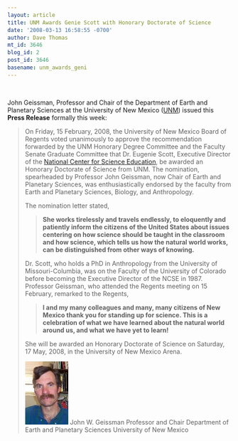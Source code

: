 ```yaml
---
layout: article
title: UNM Awards Genie Scott with Honorary Doctorate of Science
date: '2008-03-13 16:58:55 -0700'
author: Dave Thomas
mt_id: 3646
blog_id: 2
post_id: 3646
basename: unm_awards_geni
---
```

<img src="http://www.unm.edu/common/images/unm_logo.gif" alt="" />
<img src="http://www.ncseweb.org/evc/04-Genie-KY-200.jpg" alt="" />

John Geissman,  Professor and Chair of the Department of Earth and Planetary Sciences at the University of New Mexico ([UNM](http://www.unm.edu)) issued this **Press Release** formally this week:

> On Friday, 15 February, 2008, the University of New Mexico Board of Regents voted unanimously to approve the recommendation forwarded by the UNM Honorary Degree Committee and the Faculty Senate Graduate Committee that Dr. Eugenie Scott, Executive Director of the [National Center for Science Education](http://www.natcenscied.org/), be awarded an Honorary Doctorate of Science from UNM. The nomination, spearheaded by Professor John Geissman, now Chair of Earth and Planetary Sciences, was enthusiastically endorsed by the faculty from Earth and Planetary Sciences, Biology, and Anthropology. 
> 
> The nomination letter stated, 
> 
> 
> > **She works tirelessly and travels endlessly, to eloquently and patiently inform the citizens of the United States about issues centering on how science should be taught in the classroom and how science, which tells us how the natural world  works, can be distinguished from other ways of knowing.**
> 
> Dr. Scott, who holds a PhD in Anthropology from the University of Missouri-Columbia, was on the Faculty of the University of Colorado before becoming the Executive Director of the NCSE in 1987. Professor Geissman, who attended the Regents meeting on 15 February, remarked to the Regents,
> 
> 
> > **I and my many colleagues and many, many citizens of New Mexico thank you for standing up for science. This is a celebration of what we have learned about the natural world around us, and what we have yet to learn!**
> 
> She will be awarded an Honorary Doctorate of Science on Saturday, 17 May, 2008, in the University of New Mexico Arena.
> 
> <img src="/uploads/2008/jgeiss.jpg" alt="" />
> John W. Geissman
> Professor and Chair
> Department of Earth and Planetary Sciences
> University of New Mexico
